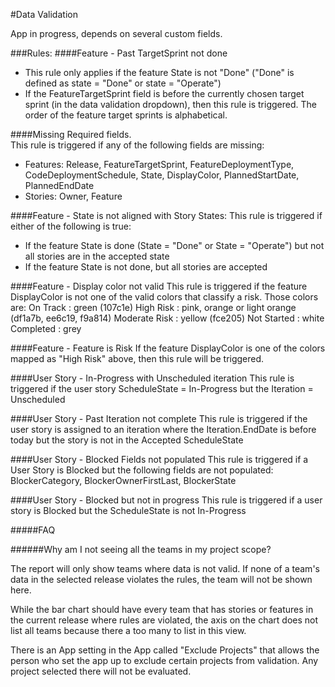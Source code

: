 #Data Validation

App in progress, depends on several custom fields.  

###Rules:
####Feature - Past TargetSprint not done 
*  This rule only applies if the feature State is not "Done" ("Done" is defined as state = "Done" or state = "Operate")
* If the FeatureTargetSprint field is before the currently chosen target sprint (in the data validation dropdown), then this rule is triggered.  The order of the feature target sprints is alphabetical.  

####Missing Required fields.  
This rule is triggered if any of the following fields are missing:
*  Features: Release, FeatureTargetSprint, FeatureDeploymentType, CodeDeploymentSchedule, State, DisplayColor, PlannedStartDate, PlannedEndDate
*  Stories:  Owner, Feature

####Feature - State is not aligned with Story States:
This rule is triggered if either of the following is true:
*  If the feature State is done (State = "Done" or State = "Operate") but not all stories are in the accepted state
*  If the feature State is not done, but all stories are accepted

####Feature - Display color not valid
This rule is triggered if the feature DisplayColor is not one of the valid colors that classify a risk.  Those colors are:
        On Track      :  green (107c1e)
        High Risk     :  pink, orange or light orange (df1a7b, ee6c19, f9a814)
        Moderate Risk :  yellow (fce205)
        Not Started   :  white
        Completed     :  grey

####Feature - Feature is Risk
If the feature DisplayColor is one of the colors mapped as "High Risk" above, then this rule will be triggered.  

####User Story - In-Progress with Unscheduled iteration
This rule is triggered if the user story ScheduleState = In-Progress but the Iteration = Unscheduled

####User Story - Past Iteration not complete
This rule is triggered if the user story is assigned to an iteration where the Iteration.EndDate is before today but the story is not in the Accepted ScheduleState

####User Story - Blocked Fields not populated
This rule is triggered if a User Story is Blocked but the following fields are not populated:  BlockerCategory, BlockerOwnerFirstLast, BlockerState

####User Story - Blocked but not in progress
This rule is triggered if a user story is Blocked but the ScheduleState is not In-Progress

#####FAQ

######Why am I not seeing all the teams in my project scope? 

The report will only show teams where data is not valid.  If none of a team's data in the selected release violates the rules, the team will not be shown here.  

While the bar chart should have every team that has stories or features in the current release where rules are violated, the axis on the chart does not list all teams because there a too many to list in this view.  

There is an App setting in the App called "Exclude Projects" that allows the person who set the app up to exclude certain projects from validation.  Any project selected there will not be evaluated.  
